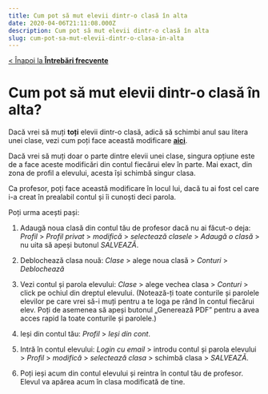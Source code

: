 ```yaml
---
title: Cum pot să mut elevii dintr-o clasă în alta
date: 2020-04-06T21:11:08.000Z
description: Cum pot să mut elevii dintr-o clasă în alta
slug: cum-pot-sa-mut-elevii-dintr-o-clasa-in-alta
---
```


[< Înapoi la **Întrebări frecvente**](/intrebari-frecvente/)

# Cum pot să mut elevii dintr-o clasă în alta?

Dacă vrei să muți **toți** elevii dintr-o clasă, adică să schimbi anul sau litera unei clase, vezi cum poți face această modificare [**aici**](/intrebari-frecvente/cum-promovez-o-clasa-sau-modific-litera-si-anul-clasei/).

Dacă vrei să muți doar o parte dintre elevii unei clase, singura opțiune este de a face aceste modificări din contul fiecărui elev în parte. Mai exact, din zona de profil a elevului, acesta își schimbă singur clasa.

Ca profesor, poți face această modificare în locul lui, dacă tu ai fost cel care i-a creat în prealabil contul și îi cunoști deci parola.

Poți urma acești pași:

1. Adaugă noua clasă din contul tău de profesor dacă nu ai făcut-o deja: *Profil* > *Profil privat* > *modifică* > *selectează clasele* > *Adaugă o clasă* > nu uita să apeși butonul *SALVEAZĂ*.

2. Deblochează clasa nouă: *Clase* > alege noua clasă > *Conturi* > *Deblochează*

3. Vezi contul și parola elevului: *Clase* > alege vechea clasa > *Conturi* > click pe ochiul din dreptul elevului. (Notează-ți toate conturile și parolele elevilor pe care vrei să-i muți pentru a te loga pe rând în contul fiecărui elev. Poți de asemenea să apeși butonul „Generează PDF” pentru a avea acces rapid la toate conturile și parolele.)

4. Ieși din contul tău: *Profil* > *Ieși din cont*.

5. Intră în contul elevului: *Login cu email* > introdu contul și parola elevului > *Profil* > *modifică* > *selectează clasa* > schimbă clasa > *SALVEAZĂ*.

6. Poți ieși acum din contul elevului și reintra în contul tău de profesor. Elevul va apărea acum în clasa modificată de tine.